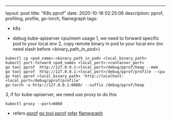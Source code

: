 ---
layout: post
title: "K8s pprof"
date: 2020-10-18 02:25:06
description: pprof, profiling, profile, go-torch, flamegraph
tags:
 - k8s

- debug kube-apiserver cpu/mem usage
1, we need to forward specific pod to your local env
2, copy remote binary in pod to your local env (no need slash before <binary_path_in_pod>)
```
kubectl cp <pod_name>:<binary_path_in_pod> <local_binary_path>
kubectl port-forward <pod_name> <local_port>:<container_port>
go tool pprof  http://127.0.0.1:<local_port>/debug/pprof/heap --mem
go tool pprof  http://127.0.0.1:<local_port>/debug/pprof/profile --cpu
go tool pprof <local_binary_path> 'http://localhost:<local_port>/debug/pprof/profile'
go-torch -u http://127.0.0.1:6060/ --suffix /debug/pprof/heap
```
3, if for kube-apiserver, we need use proxy to do this 
```
kubectl proxy --port=6060
```
- refers
[pprof](https://blog.golang.org/pprof)
[go tool pprof](https://github.com/hyper0x/go_command_tutorial/blob/master/0.12.md)
[refer](https://medium.com/escale-tech/profile-go-micro-services-in-kubernetes-with-pprof-197e7e60d099)
[flamegraph](https://github.com/brendangregg/FlameGraph)
